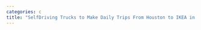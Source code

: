 ```yaml
---
categories: c
title: "SelfDriving Trucks to Make Daily Trips From Houston to IKEA in Frisco"
---
```

